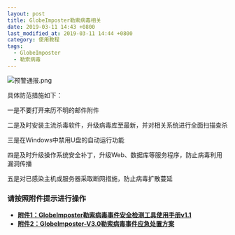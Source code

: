 ```yaml
---
layout: post
title: GlobeImposter勒索病毒相关
date: 2019-03-11 14:43 +0800
last_modified_at: 2019-03-11 14:44 +0800
category: 使用教程
tags:
  - GlobeImposter
  - 勒索病毒
---
```


![预警通报.png](https://65031141.github.io/assets/微信图片_20190319141727.png)

具体防范措施如下：

一是不要打开来历不明的邮件附件

二是及时安装主流杀毒软件，升级病毒库至最新，并对相关系统进行全面扫描查杀

三是在Windows中禁用U盘的自动运行功能

四是及时升级操作系统安全补丁，升级Web、数据库等服务程序，防止病毒利用漏洞传播

五是对已感染主机或服务器采取断网措施，防止病毒扩散蔓延

### 请按照附件提示进行操作

- [**附件1：GlobeImposter勒索病毒事件安全检测工具使用手册v1.1**](http://65031141.github.io/assets/GlobeImposter勒索病毒事件安全检测工具使用手册v1.1.pdf)
- [**附件2：Globelmposter-V3.0勒索病毒事件应急处置方案**](http://65031141.github.io/assets/Globelmposter-V3.0勒索病毒事件应急处置方案.docx)
